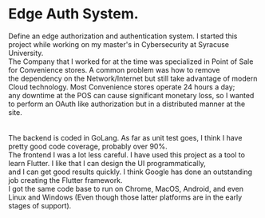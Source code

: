 # Edge Auth System.


Define an edge authorization and authentication system.  I started this project while working on my master's in Cybersecurity at Syracuse University.<br/> 
The Company that I worked for at the time was specialized in Point of Sale for Convenience stores. A common problem was how to remove <br/> 
the dependency on the Network/Internet but still take advantage of modern Cloud technology. Most Convenience stores operate 24 hours a day; <br/>
any downtime at the POS can cause significant monetary loss, so I wanted to perform an OAuth like authorization but in a distributed manner at the site.<br/> 
<br/>
<br/>
The backend is coded in GoLang. As far as unit test goes, I think I have pretty good code coverage, probably over 90%. <br/>
The frontend I was a lot less careful. I have used this project as a tool to learn Flutter. I like that I can design the UI programmatically,<br/>
and I can get good results quickly. I think Google has done an outstanding job creating the Flutter framework. <br/>
I got the same code base to run on Chrome, MacOS, Android, and even Linux and Windows (Even though those latter platforms are in the early stages of support). <br/> 
